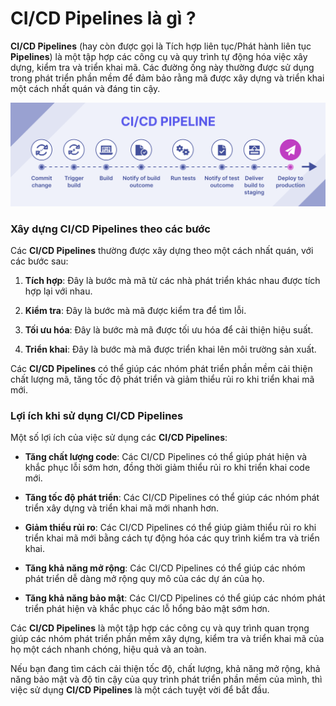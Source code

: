 # CI/CD Pipelines là gì ?

**CI/CD Pipelines** (hay còn được gọi là Tích hợp liên tục/Phát hành liên tục **Pipelines**) là một tập hợp các công cụ và quy trình tự động hóa việc xây dựng, kiểm tra và triển khai mã. Các đường ống này thường được sử dụng trong phát triển phần mềm để đảm bảo rằng mã được xây dựng và triển khai một cách nhất quán và đáng tin cậy.

![CI/CD Pipelines](../Image/CI-CD-Pipelines.png)

### Xây dựng CI/CD Pipelines theo các bước

Các **CI/CD Pipelines** thường được xây dựng theo một cách nhất quán, với các bước sau:

1. **Tích hợp**: Đây là bước mà mã từ các nhà phát triển khác nhau được tích hợp lại với nhau.

2. **Kiểm tra**: Đây là bước mà mã được kiểm tra để tìm lỗi.

3. **Tối ưu hóa**: Đây là bước mà mã được tối ưu hóa để cải thiện hiệu suất.

4. **Triển khai**: Đây là bước mà mã được triển khai lên môi trường sản xuất.

Các **CI/CD Pipelines** có thể giúp các nhóm phát triển phần mềm cải thiện chất lượng mã, tăng tốc độ phát triển và giảm thiểu rủi ro khi triển khai mã mới.

### Lợi ích khi sử dụng CI/CD Pipelines

Một số lợi ích của việc sử dụng các **CI/CD Pipelines**:

- **Tăng chất lượng code**: Các CI/CD Pipelines có thể giúp phát hiện và khắc phục lỗi sớm hơn, đồng thời giảm thiểu rủi ro khi triển khai code mới.

- **Tăng tốc độ phát triển**: Các CI/CD Pipelines có thể giúp các nhóm phát triển xây dựng và triển khai mã mới nhanh hơn.

- **Giảm thiểu rủi ro**: Các CI/CD Pipelines có thể giúp giảm thiểu rủi ro khi triển khai mã mới bằng cách tự động hóa các quy trình kiểm tra và triển khai.

- **Tăng khả năng mở rộng**: Các CI/CD Pipelines có thể giúp các nhóm phát triển dễ dàng mở rộng quy mô của các dự án của họ.

- **Tăng khả năng bảo mật**: Các CI/CD Pipelines có thể giúp các nhóm phát triển phát hiện và khắc phục các lỗ hổng bảo mật sớm hơn.

Các  **CI/CD Pipelines** là một tập hợp các công cụ và quy trình quan trọng giúp các nhóm phát triển phần mềm xây dựng, kiểm tra và triển khai mã của họ một cách nhanh chóng, hiệu quả và an toàn.

Nếu bạn đang tìm cách cải thiện tốc độ, chất lượng, khả năng mở rộng, khả năng bảo mật và độ tin cậy của quy trình phát triển phần mềm của mình, thì việc sử dụng **CI/CD Pipelines** là một cách tuyệt vời để bắt đầu.